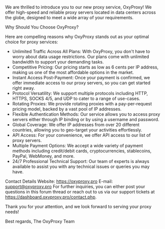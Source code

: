 We are thrilled to introduce you to our new proxy service, OxyProxy! We offer high-speed and reliable proxy servers located in data centers across the globe, designed to meet a wide array of your requirements.

Why Should You Choose OxyProxy?

Here are compelling reasons why OxyProxy stands out as your optimal choice for proxy services:

- Unlimited Traffic Across All Plans: With OxyProxy, you don't have to worry about data usage restrictions. Our plans come with unlimited bandwidth to support your demanding tasks.
- Competitive Pricing: Our pricing starts as low as 6 cents per IP address, making us one of the most affordable options in the market.
- Instant Access Post-Payment: Once your payment is confirmed, we offer immediate access to our proxy servers, so you can get started right away.
- Protocol Versatility: We support multiple protocols including HTTP, HTTPS, SOCKS 4/5, and UDP to cater to a range of use-cases.
- Rotating Proxies: We provide rotating proxies with a pay-per-request pricing model, backed by a vast pool of IP addresses.
- Flexible Authentication Methods: Our service allows you to access proxy servers either through IP binding or by using a username and password.
- Global Coverage: We offer IP addresses from over 20 different countries, allowing you to geo-target your activities effortlessly.
- API Access: For your convenience, we offer API access to our list of proxy servers.
- Multiple Payment Options: We accept a wide variety of payment methods including credit/debit cards, cryptocurrencies, stablecoins, PayPal, WebMoney, and more.
- 24/7 Professional Technical Support: Our team of experts is always available to assist you with any technical issues or queries you may have.

Contact Details
Website: https://oxyproxy.pro
E-mail: support@oxyproxy.pro
For further inquiries, you can either post your questions in this forum thread or reach out to us via our support tickets at https://dashboard.oxyproxy.pro/contact.php.

Thank you for your attention, and we look forward to serving your proxy needs!

Best regards,
The OxyProxy Team
